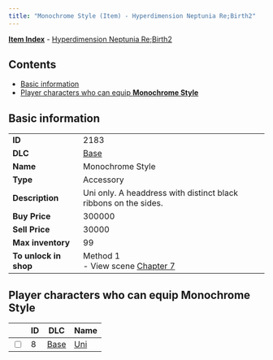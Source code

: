 ```yaml
---
title: "Monochrome Style (Item) - Hyperdimension Neptunia Re;Birth2"
---
```


[**Item Index**](/neptunia/rb2/item/index.html) - [Hyperdimension Neptunia Re;Birth2](/neptunia/rb2)

## Contents

- [Basic information](#basic-information)
- [Player characters who can equip **Monochrome Style**](#player-characters-who-can-equip-monochrome-style)

## Basic information

|   |   |
| -- | -- |
| **ID** | 2183 |
| **DLC** | [Base](/neptunia/rb2/dlc/0-base.html) |
| **Name** | Monochrome Style |
| **Type** | Accessory |
| **Description** | Uni only. A headdress with distinct black ribbons on the sides. |
| **Buy Price** | 300000 |
| **Sell Price** | 30000 |
| **Max inventory** | 99 |
| **To unlock in shop** | Method 1<br />- View scene [Chapter 7](/neptunia/rb2/scene/0-452-chapter-7.html) |

## Player characters who can equip **Monochrome Style**

|    | ID | DLC | Name |
| -- | -- | --- | ---- |
| <input type="checkbox" id="rb2-player-0-8" class="trackbox" /> | 8 | [Base](/neptunia/rb2/dlc/0-base.html) | [Uni](/neptunia/rb2/player/0-8-uni.html) |